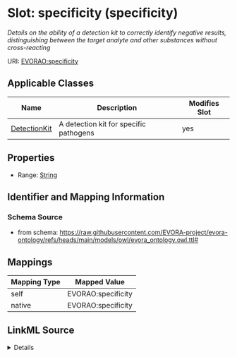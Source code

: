 

# Slot: specificity (specificity)


_Details on the ability of a detection kit to correctly identify negative results, distinguishing between the target analyte and other substances without cross-reacting_





URI: [EVORAO:specificity](https://raw.githubusercontent.com/EVORA-project/evora-ontology/refs/heads/main/models/owl/evora_ontology.owl.ttl#specificity)



<!-- no inheritance hierarchy -->





## Applicable Classes

| Name | Description | Modifies Slot |
| --- | --- | --- |
| [DetectionKit](DetectionKit.md) | A detection kit for specific pathogens |  yes  |







## Properties

* Range: [String](String.md)





## Identifier and Mapping Information







### Schema Source


* from schema: https://raw.githubusercontent.com/EVORA-project/evora-ontology/refs/heads/main/models/owl/evora_ontology.owl.ttl#




## Mappings

| Mapping Type | Mapped Value |
| ---  | ---  |
| self | EVORAO:specificity |
| native | EVORAO:specificity |




## LinkML Source

<details>
```yaml
name: specificity
description: Details on the ability of a detection kit to correctly identify negative
  results, distinguishing between the target analyte and other substances without
  cross-reacting
title: specificity
from_schema: https://raw.githubusercontent.com/EVORA-project/evora-ontology/refs/heads/main/models/owl/evora_ontology.owl.ttl#
rank: 1000
alias: specificity
domain_of:
- Detection Kit
range: string
required: false
multivalued: false

```
</details>